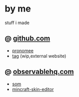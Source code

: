 # by me
stuff i made

## @ [github.com](https://github.com/kappanneo?tab=repositories)
- [pronomee](https://kappanneo.github.io/pronomee)
- [tag](https://tag-lang.org) (wip,external website)

## @ [observablehq.com](https://observablehq.com/collection/@kappanneo/kappanneo)
- [som](https://observablehq.com/@kappanneo/som-layout?collection=@kappanneo/som)
- [mincraft-skin-editor](https://observablehq.com/@kappanneo/minecraft-skin-editor?collection=@kappanneo/minecraft)
